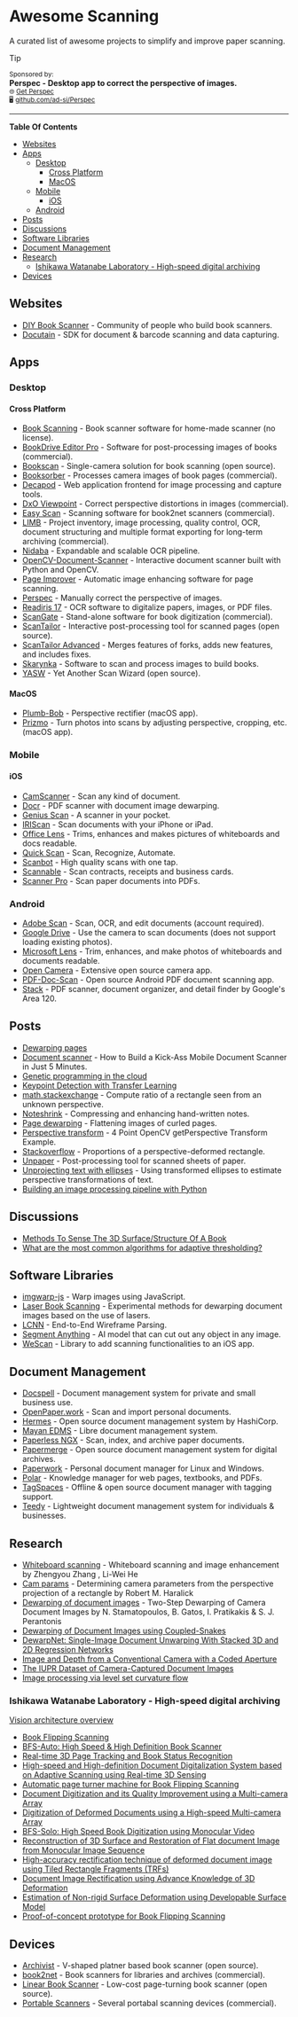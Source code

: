 # Awesome Scanning

A curated list of awesome projects to simplify and improve paper scanning.

> [!TIP]
> <sup>Sponsored by:</sup> \
> **Perspec - Desktop app to correct the perspective of images.** \
> <sub>🌐 [Get Perspec](https://feram.gumroad.com/l/perspec)</sub> \
> <sub>🖥️ [github.com/ad-si/Perspec](https://github.com/ad-si/Perspec)</sub>

---

**Table Of Contents**

<!-- toc -->

- [Websites](#websites)
- [Apps](#apps)
  - [Desktop](#desktop)
    - [Cross Platform](#cross-platform)
    - [MacOS](#macos)
  - [Mobile](#mobile)
    - [iOS](#ios)
  - [Android](#android)
- [Posts](#posts)
- [Discussions](#discussions)
- [Software Libraries](#software-libraries)
- [Document Management](#document-management)
- [Research](#research)
  - [Ishikawa Watanabe Laboratory - High-speed digital archiving](#ishikawa-watanabe-laboratory---high-speed-digital-archiving)
- [Devices](#devices)

<!-- tocstop -->

## Websites

- [DIY Book Scanner] - Community of people who build book scanners.
- [Docutain] - SDK for document & barcode scanning and data capturing.

[DIY Book Scanner]: https://diybookscanner.org
[Docutain]: https://docutain.com


## Apps

### Desktop

#### Cross Platform

- [Book Scanning] - Book scanner software for home-made scanner (no license).
- [BookDrive Editor Pro] -
    Software for post-processing images of books (commercial).
- [Bookscan] - Single-camera solution for book scanning (open source).
- [Booksorber] - Processes camera images of book pages (commercial).
- [Decapod] - Web application frontend for image processing and capture tools.
- [DxO Viewpoint] - Correct perspective distortions in images (commercial).
- [Easy Scan] - Scanning software for book2net scanners (commercial).
- [LIMB] -
    Project inventory, image processing, quality control, OCR,
    document structuring and multiple format exporting
    for long-term archiving (commercial).
- [Nidaba] - Expandable and scalable OCR pipeline.
- [OpenCV-Document-Scanner] -
    Interactive document scanner built with Python and OpenCV.
- [Page Improver] - Automatic image enhancing software for page scanning.
- [Perspec] - Manually correct the perspective of images.
- [Readiris 17] - OCR software to digitalize papers, images, or PDF files.
- [ScanGate] - Stand-alone software for book digitization (commercial).
- [ScanTailor] -
    Interactive post-processing tool for scanned pages (open source).
- [ScanTailor Advanced] -
    Merges features of forks, adds new features, and includes fixes.
- [Skarynka] - Software to scan and process images to build books.
- [YASW] - Yet Another Scan Wizard (open source).

[Book Scanning]: https://github.com/Canta/book-scanning
[BookDrive Editor Pro]: http://atiz.com/bookdrive-editor-pro
[Bookscan]: https://github.com/publicus/bookscan
[Booksorber]: http://booksorber.com
[Decapod]: https://github.com/Decapod/decapod
[DxO Viewpoint]: https://www.dxo.com/dxo-viewpoint/
[Easy Scan]: https://book2net.net/en/2021/06/30/easy-scan/
[LIMB]: https://www.limbsuite.com
[Nidaba]: https://github.com/openphilology/nidaba
[OpenCV-Document-Scanner]: https://github.com/andrewdcampbell/OpenCV-Document-Scanner
[Page Improver]: http://4digitalbooks.com/_soft_imaget.php
[Perspec]: https://github.com/ad-si/Perspec
[Readiris 17]: https://iriscorporate.com/softwares/readiris-17/
[ScanGate]: http://treventus.com/scangate.html
[ScanTailor Advanced]: https://github.com/4lex4/scantailor-advanced
[ScanTailor]: http://scantailor.org
[Skarynka]: https://github.com/alex73/Skarynka
[YASW]: https://sourceforge.net/projects/yascanw


#### MacOS

- [Plumb-Bob] - Perspective rectifier (macOS app).
- [Prizmo] - Turn photos into scans by adjusting perspective, cropping, etc. (macOS app).

[Plumb-Bob]: http://fitplot.it/plumb-bob
[Prizmo]: https://apps.apple.com/app/id546392952


### Mobile

#### iOS

- [CamScanner] - Scan any kind of document.
- [Docr] - PDF scanner with document image dewarping.
- [Genius Scan] - A scanner in your pocket.
- [IRIScan] - Scan documents with your iPhone or iPad.
- [Office Lens] -
  Trims, enhances and makes pictures of whiteboards and docs readable.
- [Quick Scan] - Scan, Recognize, Automate.
- [Scanbot] - High quality scans with one tap.
- [Scannable] - Scan contracts, receipts and business cards.
- [Scanner Pro] - Scan paper documents into PDFs.

[CamScanner]: https://camscanner.com
[Docr]: https://itunes.apple.com/app/id1112445201
[IRIScan]: http://irislink.com/EN-ROW/c1102/IRIScan-iOS---OCR-App-for-iOS.aspx
[Quick Scan]: https://www.quickscanapp.com/
[Scanbot]: https://scanbot.io
[Scannable]: https://evernote.com/products/scannable
[Scanner Pro]: https://readdle.com/products/scannerpro
[Office Lens]: https://microsoft.com/en-us/store/p/office-lens/9wzdncrfj3t8
[Genius Scan]: https://thegrizzlylabs.com/genius-scan


### Android

- [Adobe Scan] - Scan, OCR, and edit documents (account required).
- [Google Drive] - Use the camera to scan documents (does not support loading existing photos).
- [Microsoft Lens] - Trim, enhances, and make photos of whiteboards and documents readable.
- [Open Camera] - Extensive open source camera app.
- [PDF-Doc-Scan] - Open source Android PDF document scanning app.
- [Stack] - PDF scanner, document organizer, and detail finder by Google's Area 120.

[Adobe Scan]: https://play.google.com/store/apps/details?id=com.adobe.scan.android
[Google Drive]: https://support.google.com/drive/answer/3145835?co=GENIE.Platform%3DAndroid
[Microsoft Lens]: https://play.google.com/store/apps/details?id=com.microsoft.office.officelens
[Open Camera]: https://opencamera.org.uk
[PDF-Doc-Scan]: https://github.com/LittleTrickster/PDF-Doc-Scan
[Stack]: https://play.google.com/store/apps/details?id=com.area120.paperwork


## Posts

- [Dewarping pages]
- [Document scanner] -
    How to Build a Kick-Ass Mobile Document Scanner in Just 5 Minutes.
- [Genetic programming in the cloud]
- [Keypoint Detection with Transfer Learning][keypoint]
- [math.stackexchange] -
    Compute ratio of a rectangle seen from an unknown perspective.
- [Noteshrink] - Compressing and enhancing hand-written notes.
- [Page dewarping] - Flattening images of curled pages.
- [Perspective transform] - 4 Point OpenCV getPerspective Transform Example.
- [Stackoverflow] - Proportions of a perspective-deformed rectangle.
- [Unpaper] - Post-processing tool for scanned sheets of paper.
- [Unprojecting text with ellipses] -
    Using transformed ellipses to estimate perspective transformations of text.
- [Building an image processing pipeline with Python]

[Dewarping pages]: http://halfbakedmaker.org/blog/366
[Document scanner]: http://pyimagesearch.com/2014/09/01/build-kick-ass-mobile-document-scanner-just-5-minutes
[Genetic programming in the cloud]: http://halfbakedmaker.org/blog/382
[keypoint]: https://keras.io/examples/vision/keypoint_detection/
[math.stackexchange]: http://math.stackexchange.com/questions/1339924/compute-ratio-of-a-rectangle-seen-from-an-unknown-perspective
[Noteshrink]: https://mzucker.github.io/2016/09/20/noteshrink.html
[Page dewarping]: https://mzucker.github.io/2016/08/15/page-dewarping.html
[Perspective transform]: http://pyimagesearch.com/2014/08/25/4-point-opencv-getperspective-transform-example
[Stackoverflow]: http://stackoverflow.com/questions/1194352/proportions-of-a-perspective-deformed-rectangle
[Unpaper]: https://github.com/Flameeyes/unpaper
[Unprojecting text with ellipses]: https://mzucker.github.io/2016/10/11/unprojecting-text-with-ellipses.html
[Building an image processing pipeline with Python]:
  http://pyvideo.org/pycon-us-2013/building-an-image-processing-pipeline-with-python.html


## Discussions

- [Methods To Sense The 3D Surface/Structure Of A Book](
    https://diybookscanner.org/forum/viewtopic.php?f=17&t=788)
- [What are the most common algorithms for adaptive thresholding?][alg-thresh]

[alg-thresh]: https://dsp.stackexchange.com/q/2411/26515


## Software Libraries

- [imgwarp-js] - Warp images using JavaScript.
- [Laser Book Scanning] -
    Experimental methods for dewarping document images
    based on the use of lasers.
- [LCNN] - End-to-End Wireframe Parsing.
- [Segment Anything] - AI model that can cut out any object in any image.
- [WeScan] - Library to add scanning functionalities to an iOS app.

[imgwarp-js]: https://github.com/cxcxcxcx/imgwarp-js
[Laser Book Scanning]: https://github.com/duerig/laser-dewarp
[LCNN]: https://github.com/zhou13/lcnn
[Segment Anything]: https://github.com/facebookresearch/segment-anything
[WeScan]: https://github.com/WeTransfer/WeScan


## Document Management

- [Docspell] - Document management system for private and small business use.
- [OpenPaper.work] - Scan and import personal documents.
- [Hermes] - Open source document management system by HashiCorp.
- [Mayan EDMS] - Libre document management system.
- [Paperless NGX] - Scan, index, and archive paper documents.
- [Papermerge] - Open source document management system for digital archives.
- [Paperwork] - Personal document manager for Linux and Windows.
- [Polar] - Knowledge manager for web pages, textbooks, and PDFs.
- [TagSpaces] - Offline & open source document manager with tagging support.
- [Teedy] - Lightweight document management system for individuals & businesses.

[OpenPaper.work]: https://www.openpaper.work/en/
[Docspell]: https://github.com/eikek/docspell
[Hermes]: https://github.com/hashicorp-forge/hermes
[Mayan EDMS]: https://github.com/mayan-edms/Mayan-EDMS
[Paperless NGX]: https://github.com/paperless-ngx/paperless-ngx
[Paperless]: https://github.com/the-paperless-project/paperless
[Papermerge]: https://github.com/ciur/papermerge
[Paperwork]: https://openpaper.work
[Polar]: https://getpolarized.io
[TagSpaces]: https://github.com/tagspaces/tagspaces
[Teedy]: https://github.com/sismics/docs


## Research

- [Whiteboard scanning] -
    Whiteboard scanning and image enhancement by Zhengyou Zhang , Li-Wei He
- [Cam params] -
    Determining camera parameters from the perspective projection of a rectangle
    by Robert M. Haralick
- [Dewarping of document images] -
    Two-Step Dewarping of Camera Document Images
    by N. Stamatopoulos, B. Gatos, I. Pratikakis & S. J. Perantonis
- [Dewarping of Document Images using Coupled-Snakes]
- [DewarpNet: Single-Image Document Unwarping
    With Stacked 3D and 2D Regression Networks][DewarpNet]
- [Image and Depth from a Conventional Camera with a Coded Aperture]
- [The IUPR Dataset of Camera-Captured Document Images][iupr-dataset]
- [Image processing via level set curvature flow]

[Whiteboard scanning]: http://research.microsoft.com/en-us/um/people/zhang/papers/tr03-39.pdf
[Cam params]: http://portal.acm.org/citation.cfm?id=87146
[Dewarping of document images]: http://users.iit.demokritos.gr/~bgat/3337a209.pdf
[Dewarping of Document Images using Coupled-Snakes]:
https://pdfs.semanticscholar.org/3865/964b607a1ecfb0979b0fb30c5aec4a2cfcf2.pdf
[DewarpNet]: https://github.com/cvlab-stonybrook/DewarpNet
[Image and Depth from a Conventional Camera with a Coded Aperture]:
  http://groups.csail.mit.edu/graphics/CodedAperture
[iupr-dataset]:
  https://www.dfki.de/en/web/research/projects-and-publications/publications-overview/publication/5681/
[Image processing via level set curvature flow]:
    https://math.berkeley.edu/~sethian/2006/Papers/sethian.imageprocessinglevelset.pnas.pdf


### Ishikawa Watanabe Laboratory - High-speed digital archiving

[Vision architecture overview]

- [Book Flipping Scanning]
- [BFS-Auto: High Speed & High Definition Book Scanner]
- [Real-time 3D Page Tracking and Book Status Recognition]
- [High-speed and High-definition Document Digitalization System based on Adaptive Scanning using Real-time 3D Sensing]
- [Automatic page turner machine for Book Flipping Scanning]
- [Document Digitization and its Quality Improvement using a Multi-camera Array]
- [Digitization of Deformed Documents using a High-speed Multi-camera Array]
- [BFS-Solo: High Speed Book Digitization using Monocular Video]
- [Reconstruction of 3D Surface and Restoration of Flat document Image from Monocular Image Sequence]
- [High-accuracy rectification technique of deformed document image using Tiled Rectangle Fragments (TRFs)]
- [Document Image Rectification using Advance Knowledge of 3D Deformation]
- [Estimation of Non-rigid Surface Deformation using Developable Surface Model]
- [Proof-of-concept prototype for Book Flipping Scanning]

[Automatic page turner machine for Book Flipping Scanning]: http://ishikawa-vision.org/vision/BFSflipper/index-e.html
[BFS-Auto: High Speed & High Definition Book Scanner]: http://ishikawa-vision.org/vision/BFS-Auto/index-e.html
[BFS-Solo: High Speed Book Digitization using Monocular Video]: http://ishikawa-vision.org/vision/BFS-Solo/index-e.html
[Book Flipping Scanning]: http://ishikawa-vision.org/vision/BFS/index-e.html
[Digitization of Deformed Documents using a High-speed Multi-camera Array]: http://ishikawa-vision.org/vision/MultiBFS/index-e.html
[Document Digitization and its Quality Improvement using a Multi-camera Array]:  http://ishikawa-vision.org/vision/MultiBFS_boundary/index-e.html
[Document Image Rectification using Advance Knowledge of 3D Deformation]: http://ishikawa-vision.org/vision/BFS_learn/index-e.html
[Estimation of Non-rigid Surface Deformation using Developable Surface Model]: http://ishikawa-vision.org/vision/developable/index-e.html
[High-accuracy rectification technique of deformed document image using Tiled Rectangle Fragments (TRFs)]: http://ishikawa-vision.org/vision/TRF/index-e.html
[High-speed and High-definition Document Digitalization System based on Adaptive Scanning using Real-time 3D Sensing]: http://ishikawa-vision.org/vision/HybridBFS/index-e.html
[Proof-of-concept prototype for Book Flipping Scanning]: http://ishikawa-vision.org/vision/BookFlipScan/index-e.html
[Real-time 3D Page Tracking and Book Status Recognition]: http://ishikawa-vision.org/vision/BFSPageTracking/index-e.html
[Reconstruction of 3D Surface and Restoration of Flat document Image from Monocular Image Sequence]: http://ishikawa-vision.org/vision/MonoBFS/index-e.html
[Vision architecture overview]: http://ishikawa-vision.org/vision/index-e.html


## Devices

- [Archivist] - V-shaped platner based book scanner (open source).
- [book2net] - Book scanners for libraries and archives (commercial).
- [Linear Book Scanner] - Low-cost page-turning book scanner (open source).
- [Portable Scanners] - Several portabal scanning devices (commercial).

[Archivist]: http://diybookscanner.org/archivist
[book2net]: https://book2net.net/en/products/
[Linear Book Scanner]: https://linearbookscanner.org
[Portable Scanners]: http://irislink.com/EN-ROW/c1080/IRIScan---Portable-scanners---Discover-our-range.aspx
